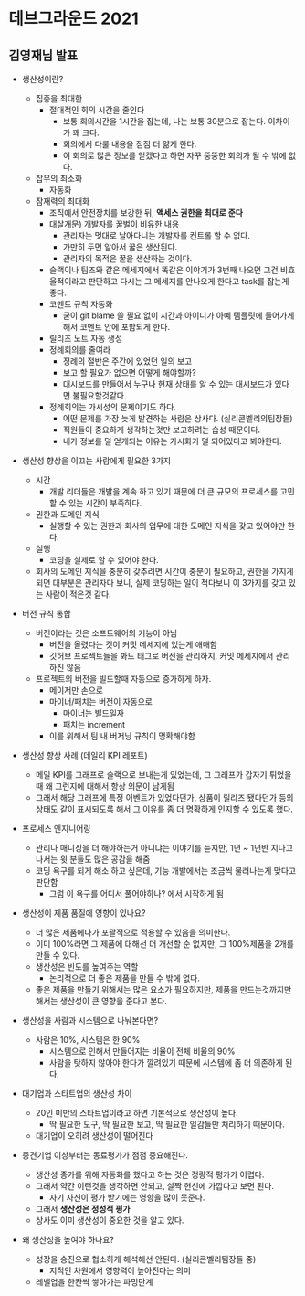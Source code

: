# 데브그라운드 2021

## 김영재님 발표

* 생산성이란?
  * 집중을 최대한
    * 절대적인 회의 시간을 줄인다
      * 보통 회의시간을 1시간을 잡는데, 나는 보통 30분으로 잡는다. 이차이가 꽤 크다.
      * 회의에서 다룰 내용을 점점 더 얆게 한다.
      * 이 회의로 많은 정보를 얻겠다고 하면 자꾸 뚱뚱한 회의가 될 수 밖에 없다.
  * 잡무의 최소화
    * 자동화
  * 잠재력의 최대화
    * 조직에서 안전장치를 보강한 뒤, **액세스 권한을 최대로 준다**
    * 대살개문) 개발자를 꿀벌이 비유한 내용
      * 관리자는 멋대로 날아다니는 개발자를 컨트롤 할 수 없다.
      * 가만히 두면 알아서 꿀은 생산된다.
      * 관리자의 목적은 꿀을 생산하는 것이다.
    * 슬랙이나 팀즈와 같은 메세지에서 똑같은 이야기가 3번째 나오면 그건 비효율적이라고 판단하고 다시는 그 메세지를 안나오게 한다고 task를 잡는게 좋다.
    * 코멘트 규칙 자동화
      * 굳이 git blame 쓸 필요 없이 시간과 아이디가 아예 템플릿에 들어가게 해서 코멘트 안에 포함되게 한다.
    * 릴리즈 노트 자동 생성
    * 정례회의를 줄여라
      * 정례의 절반은 주간에 있었던 일의 보고
      * 보고 할 필요가 없으면 어떻게 해야할까?
      * 대시보드를 만들어서 누구나 현재 상태를 알 수 있는 대시보드가 있다면 불필요할것같다.
    * 정례회의는 가시성의 문제이기도 하다.
      * 어떤 문제를 가장 늦게 발견하는 사람은 상사다. (실리콘벨리의팀장들)
      * 직원들이 중요하게 생각하는것만 보고하려는 습성 때문이다.
      * 내가 정보를 덜 얻게되는 이유는 가시화가 덜 되어있다고 봐야한다.


* 생산성 향상을 이끄는 사람에게 필요한 3가지
  * 시간
    * 개발 리더들은 개발을 계속 하고 있기 때문에 더 큰 규모의 프로세스를 고민할 수 있는 시간이 부족하다.
  * 권한과 도메인 지식
    * 실행할 수 있는 권한과 회사의 업무에 대한 도메인 지식을 갖고 있어야만 한다.
  * 실행
    * 코딩을 실제로 할 수 있어야 한다.
  * 회사의 도메인 지식을 충분히 갖추려면 시간이 충분이 필요하고, 권한을 가지게 되면 대부분은 관리자다 보니, 실제 코딩하는 일이 적다보니 이 3가지를 갖고 있는 사람이 적은것 같다.

* 버전 규칙 통합
  * 버전이라는 것은 소프트웨어의 기능이 아님
    * 버전을 올렸다는 것이 커밋 메세지에 있는게 애매함
    * 깃허브 프로젝트들을 봐도 태그로 버전을 관리하지, 커밋 메세지에서 관리하진 않음
  * 프로젝트의 버전을 빌드할때 자동으로 증가하게 하자.
    * 메이저만 손으로
    * 마이너/패치는 버전이 자동으로
      * 마이너는 빌드일자
      * 패치는 increment
    * 이를 위해서 팀 내 버저닝 규칙이 명확해야함

* 생산성 향상 사례 (데일리 KPI 레포트)
  * 메일 KPI를 그래프로 슬랙으로 보내는게 있었는데, 그 그래프가 갑자기 튀었을때 왜 그런지에 대해서 항상 의문이 남게됨
  * 그래서 해당 그래프에 특정 이벤트가 있었다던가, 상품이 릴리즈 됐다던가 등의 상태도 같이 표시되도록 해서 그 이유를 좀 더 명확하게 인지할 수 있도록 했다.

* 프로세스 엔지니어링
  * 관리나 매니징을 더 해야하는거 아니냐는 이야기를 듣지만, 1년 ~ 1년반 지나고 나서는 윗 분들도 많은 공감을 해줌
  * 코딩 욕구를 되게 해소 하고 싶은데, 기능 개발에서는 조금씩 물러나는게 맞다고 판단함
    * 그럼 이 욕구를 어디서 풀어야하나? 에서 시작하게 됨

* 생산성이 제품 품질에 영향이 있나요?
  * 더 많은 제품에다가 포괄적으로 적용할 수 있음을 의미한다.
  * 이미 100%라면 그 제품에 대해선 더 개선할 순 없지만, 그 100%제품을 2개를 만들 수 있다.
  * 생산성은 빈도를 높여주는 역할
    * 논리적으로 더 좋은 제품을 만들 수 밖에 없다.
  * 좋은 제품을 만들기 위해서는 많은 요소가 필요하지만, 제품을 만드는것까지만 해서는 생산성이 큰 영향을 준다고 본다.

* 생산성을 사람과 시스템으로 나눠본다면?
  * 사람은 10%, 시스템은 한 90%
    * 시스템으로 인해서 만들어지는 비율이 전체 비율의 90%
    * 사람을 탓하지 않아야 한다가 깔려있기 때문에 시스템에 좀 더 의존하게 된다.

* 대기업과 스타트업의 생산성 차이
  * 20인 미만의 스타트업이라고 하면 기본적으로 생산성이 높다.
    * 딱 필요한 도구, 딱 필요한 보고, 딱 필요한 일감들만 처리하기 때문이다.
  * 대기업이 오히려 생산성이 떨어진다
  
* 중견기업 이상부터는 동료평가가 점점 중요해진다.
  * 생산성 증가를 위해 자동화를 했다고 하는 것은 정량적 평가가 어렵다.
  * 그래서 약간 이런것을 생각하면 안되고, 살짝 헌신에 가깝다고 보면 된다.
    * 자기 자신이 평가 받기에는 영향을 많이 못준다.
  * 그래서 **생산성은 정성적 평가**
  * 상사도 이미 생산성이 중요한 것을 알고 있다.

* 왜 생산성을 높여야 하나요?
  * 성장을 승진으로 협소하게 해석해선 안된다. (실리콘벨리팀장들 중)
    * 지적인 차원에서 영향력이 높아진다는 의미
  * 레벨업을 한칸씩 쌓아가는 파밍단계